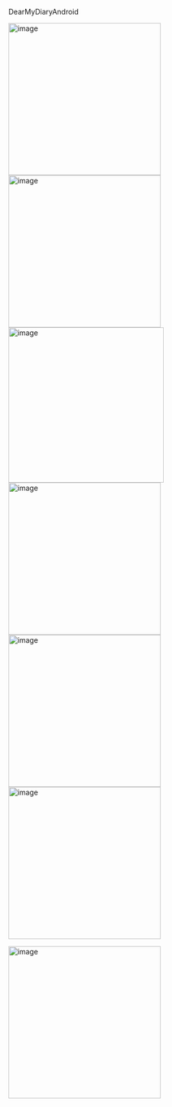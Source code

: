 DearMyDiaryAndroid

<img width="300" alt="image" src="https://github.com/sonyuyoung/DearMyDiaryAndroid/assets/139303925/a1e7eb92-a503-42a6-895d-e7bf5c340b12">

<br/>
<img width="300" alt="image" src="https://github.com/sonyuyoung/DearMyDiaryAndroid/assets/139303925/0bbae73c-d626-4812-91b9-1fefacd20407">
<br/>
<img width="306" alt="image" src="https://github.com/sonyuyoung/DearMyDiaryAndroid/assets/139303925/cab3f65a-dc74-4549-a9d1-a81debfb3e59">

<br/>
<img width="300" alt="image" src="https://github.com/sonyuyoung/DearMyDiaryAndroid/assets/139303925/734ad220-57f1-4be1-ac71-4bd80f5ea95e">

<br/>
<img width="300" alt="image" src="https://github.com/sonyuyoung/DearMyDiaryAndroid/assets/139303925/8680f479-02ba-4a7c-90db-bdf1324cccc8">


<br/>

<img width="300" alt="image" src="https://github.com/sonyuyoung/DearMyDiaryAndroid/assets/139303925/080206bb-f77f-4aac-b55f-cd7891c98794">
<br/>





<img width="300" alt="image" src="https://github.com/sonyuyoung/DearMyDiaryAndroid/assets/139303925/70caa313-a7c6-43bc-8a7a-c4a5870933e1"><br/>

